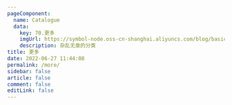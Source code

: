 ```yaml
---
pageComponent:
  name: Catalogue
  data:
    key: 70.更多
    imgUrl: https://symbol-node.oss-cn-shanghai.aliyuncs.com/blog/basic/app.png
    description: 杂乱无章的分类
title: 更多
date: 2022-06-27 11:44:08
permalink: /more/
sidebar: false
article: false
comment: false
editLink: false
---
```

